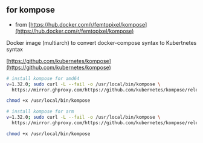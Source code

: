 ## for kompose

- from [https://hub.docker.com/r/femtopixel/kompose](https://hub.docker.com/r/femtopixel/kompose)

Docker image (multiarch) to convert docker-compose syntax to Kubertnetes syntax

[https://github.com/kubernetes/kompose](https://github.com/kubernetes/kompose)

```bash
# install kompose for amd64
v=1.32.0; sudo curl -L --fail -o /usr/local/bin/kompose \
  https://mirror.ghproxy.com/https://github.com/kubernetes/kompose/releases/download/v$v/kompose-linux-amd64

chmod +x /usr/local/bin/kompose

# install kompose for arm
v=1.32.0; sudo curl -L --fail -o /usr/local/bin/kompose \
  https://mirror.ghproxy.com/https://github.com/kubernetes/kompose/releases/download/v$v/kompose-linux-arm

chmod +x /usr/local/bin/kompose
```